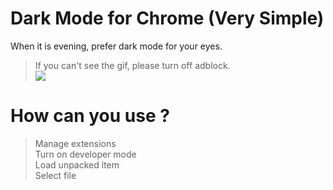 # Dark Mode for Chrome (Very Simple)
  When it is evening, prefer dark mode for your eyes.
  >If you can't see the gif, please turn off adblock.<br>
  <img src="https://raw.githubusercontent.com/utkayfirat/Dark-Mode-for-Chrome-SIMPLE/main/ad/light-to-dark.gif"><br>
# How can you use ?
  >Manage extensions <br>
  >Turn on developer mode <br>
  >Load unpacked item <br>
  >Select file
